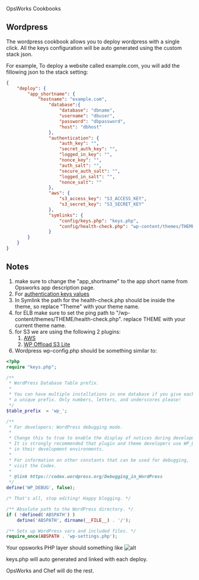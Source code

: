 OpsWorks Cookbooks

## Wordpress

The wordpress cookbook allows you to deploy wordpress with a single click. All the keys configuration will be auto generated using the custom stack json.

For example, To deploy a website called example.com, you will add the fillowing json to the stack setting:

```json
{
	"deploy": {
		"app_shortname": {
		  	"hostname": "example.com",
				"database":{
					"database": "dbname",
					"username": "dbuser",
					"password": "dbpassword",
					"host": "dbhost"
				},
				"authentication": {
					"auth_key": "",
					"secret_auth_key": "",
					"logged_in_key": "",
					"nonce_key": "",
					"auth_salt": "",
					"secure_auth_salt": "",
					"logged_in_salt": "",
					"nonce_salt": ""
				},
				"aws": {
					"s3_access_key": "S3_ACCESS_KEY",
					"s3_secret_key": "S3_SECRET_KEY"
				},
				"symlinks": {
					"config/keys.php": "keys.php",
					"config/health-check.php": "wp-content/themes/THEME/health-check.php"
				}
		}
	}
}
```

## Notes

1. make sure to change the "app_shortname" to the app short name from Opsworks app description page.
2. For [authentication keys values](https://api.wordpress.org/secret-key/1.1/salt/)
3. In Symlink the path for the health-check.php should be inside the theme, so replace "Theme" with your theme name.
4. for ELB make sure to set the ping path to "/wp-content/themes/THEME/health-check.php". replace THEME with your current theme name.
5. for S3 we are using the following 2 plugins:
	1. [AWS](https://wordpress.org/plugins/amazon-web-services/)
	2. [WP Offload S3 Lite](https://wordpress.org/plugins/amazon-s3-and-cloudfront/) 		 
6. Wordpress wp-config.php should be something similar to:

```php
<?php
require "keys.php";

/**
 * WordPress Database Table prefix.
 *
 * You can have multiple installations in one database if you give each
 * a unique prefix. Only numbers, letters, and underscores please!
 */
$table_prefix  = 'wp_';

/**
 * For developers: WordPress debugging mode.
 *
 * Change this to true to enable the display of notices during development.
 * It is strongly recommended that plugin and theme developers use WP_DEBUG
 * in their development environments.
 *
 * For information on other constants that can be used for debugging,
 * visit the Codex.
 *
 * @link https://codex.wordpress.org/Debugging_in_WordPress
 */
define('WP_DEBUG', false);

/* That's all, stop editing! Happy blogging. */

/** Absolute path to the WordPress directory. */
if ( !defined('ABSPATH') )
    define('ABSPATH', dirname(__FILE__) . '/');

/** Sets up WordPress vars and included files. */
require_once(ABSPATH . 'wp-settings.php');
```
Your opsworks PHP layer should something like ![alt](https://d3vv6lp55qjaqc.cloudfront.net/items/2n0h3k103a443U2p0C2V/Screen%20Shot%202016-11-02%20at%2012.08.45%20PM.png?X-CloudApp-Visitor-Id=cc89baf049153010eb9b7a860436fccd&v=9132cdf2)


keys.php will auto generated and linked with each deploy.

OpsWorks and Chef will do the rest.
